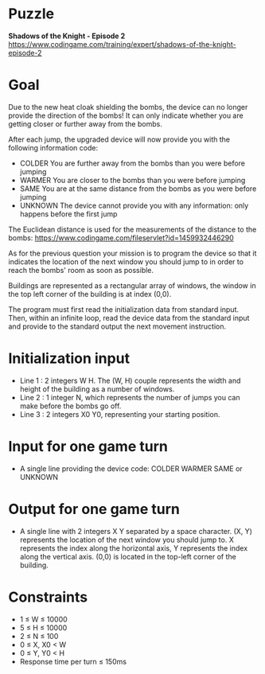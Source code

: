 # Puzzle
**Shadows of the Knight - Episode 2** https://www.codingame.com/training/expert/shadows-of-the-knight-episode-2

# Goal
Due to the new heat cloak shielding the bombs, the device can no longer provide the direction of the bombs! It can only indicate whether you are getting closer or further away from the bombs.
 
After each jump, the upgraded device will now provide you with the following information code:
* COLDER You are further away from the bombs than you were before jumping
* WARMER You are closer to the bombs than you were before jumping
* SAME You are at the same distance from the bombs as you were before jumping
* UNKNOWN The device cannot provide you with any information: only happens before the first jump

The Euclidean distance is used for the measurements of the distance to the bombs: https://www.codingame.com/fileservlet?id=1459932446290

As for the previous question your mission is to program the device so that it indicates the location of the next window you should jump to in order to reach the bombs' room as soon as possible.

Buildings are represented as a rectangular array of windows, the window in the top left corner of the building is at index (0,0).

The program must first read the initialization data from standard input. Then, within an infinite loop, read the device data from the standard input and provide to the standard output the next movement instruction.

# Initialization input
* Line 1 : 2 integers W H. The (W, H) couple represents the width and height of the building as a number of windows.
* Line 2 : 1 integer N, which represents the number of jumps you can make before the bombs go off.
* Line 3 : 2 integers X0 Y0, representing your starting position.

# Input for one game turn
* A single line providing the device code: COLDER WARMER SAME or UNKNOWN

# Output for one game turn
* A single line with 2 integers X Y separated by a space character. (X, Y) represents the location of the next window you should jump to. X represents the index along the horizontal axis, Y represents the index along the vertical axis. (0,0) is located in the top-left corner of the building.

# Constraints
* 1 ≤ W ≤ 10000
* 5 ≤ H ≤ 10000
* 2 ≤ N ≤ 100
* 0 ≤ X, X0 < W
* 0 ≤ Y, Y0 < H
* Response time per turn ≤ 150ms
